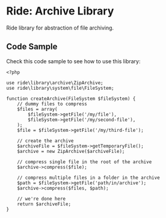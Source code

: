 # Ride: Archive Library

Ride library for abstraction of file archiving.

## Code Sample

Check this code sample to see how to use this library:

    <?php

    use ride\library\archive\ZipArchive;    
    use ride\library\system\file\FileSystem;    
    
    function createArchive(FileSystem $fileSystem) {
        // dummy files to compress
        $files = array(
            $fileSystem->getFile('/my/file'),
            $fileSystem->getFile('/my/second-file'),
        );
        $file = $fileSystem->getFile('/my/third-file');
            
        // create the archive
        $archiveFile = $fileSystem->getTemporaryFile();
        $archive = new ZipArchive($archiveFile);
        
        // compress single file in the root of the archive
        $archive->compress($file);
        
        // compress multiple files in a folder in the archive
        $path = $fileSystem->getFile('path/in/archive');
        $archive->compress($files, $path); 
    
        // we're done here
        return $archiveFile;
    }
